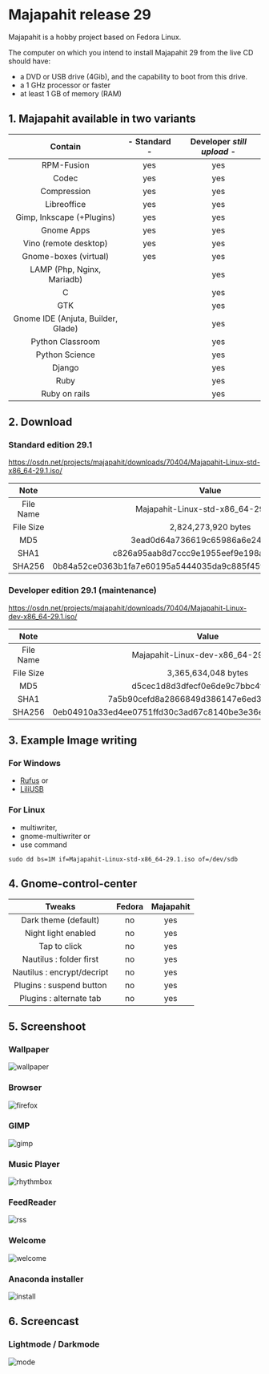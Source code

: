 # Majapahit release 29

Majapahit is a hobby project based on Fedora Linux.

The computer on which you intend to install Majapahit 29 from the live CD should have:

- a DVD or USB drive (4Gib), and the capability to boot from this drive.
- a 1 GHz processor or faster
- at least 1 GB of memory (RAM)

## 1. Majapahit available in two variants

|Contain| - Standard -| Developer *still upload* -|
|:----:|:----:|:----:|
| RPM-Fusion | yes | yes |
| Codec | yes | yes |
| Compression | yes | yes |
| Libreoffice | yes | yes |
| Gimp, Inkscape (+Plugins) | yes | yes |
| Gnome Apps | yes | yes |
| Vino (remote desktop) | yes | yes |
| Gnome-boxes (virtual) | yes | yes | 
| LAMP (Php, Nginx, Mariadb) |  | yes |
| C | | yes |
| GTK | | yes |
| Gnome IDE (Anjuta, Builder, Glade) | | yes |
| Python Classroom |  | yes |
| Python Science |  | yes |
| Django |  | yes |
| Ruby |  | yes |
| Ruby on rails |  | yes |

## 2. Download 

### Standard edition 29.1
https://osdn.net/projects/majapahit/downloads/70404/Majapahit-Linux-std-x86_64-29.1.iso/

| Note | Value 
|:----:|:----:|
| File Name | Majapahit-Linux-std-x86_64-29.1.iso |
| File Size | 2,824,273,920 bytes |
| MD5 | 3ead0d64a736619c65986a6e24102efb |
| SHA1 | c826a95aab8d7ccc9e1955eef9e198a21cabe0e3 |
| SHA256 | 0b84a52ce0363b1fa7e60195a5444035da9c885f45f7bbf596b9184b89a40d51 |

### Developer edition 29.1 (maintenance)
https://osdn.net/projects/majapahit/downloads/70404/Majapahit-Linux-dev-x86_64-29.1.iso/

| Note | Value 
|:----:|:----:|
| File Name | Majapahit-Linux-dev-x86_64-29.1.iso |
| File Size | 3,365,634,048 bytes |
| MD5 | d5cec1d8d3dfecf0e6de9c7bbc4f4343 |
| SHA1 | 7a5b90cefd8a2866849d386147e6ed34274187e0 |
| SHA256 | 0eb04910a33ed4ee0751ffd30c3ad67c8140be3e36e30fb28bc141ffd900c527 |

## 3. Example Image writing

### For Windows

- [Rufus](https://rufus.ie/en_IE.html "Rufus download") or
- [LiliUSB](http://www.linuxliveusb.com/en/download "LiliUSB download")

### For Linux

- multiwriter,
- gnome-multiwriter or
- use command
```
sudo dd bs=1M if=Majapahit-Linux-std-x86_64-29.1.iso of=/dev/sdb
```

## 4. Gnome-control-center

|Tweaks| Fedora | Majapahit|
|:----:|:----:|:----:|
| Dark theme (default) | no | yes |
| Night light enabled | no | yes |
| Tap to click | no | yes |
| Nautilus : folder first | no | yes |
| Nautilus : encrypt/decript | no | yes |
| Plugins : suspend button | no | yes |
| Plugins : alternate tab | no | yes |


## 5. Screenshoot

### Wallpaper
![wallpaper](img/wallpaper.png)

### Browser
![firefox](img/firefox.png)

### GIMP
![gimp](img/gimp.png)

### Music Player
![rhythmbox](img/rhythmbox.png)

### FeedReader
![rss](img/rss.png)

### Welcome
![welcome](img/welcome.png)

### Anaconda installer
![install](img/install.png)

## 6. Screencast

### Lightmode / Darkmode
![mode](cast/dark-light.gif)
